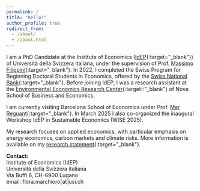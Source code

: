 ```yaml
---
permalink: /
title: "Hello!"
author_profile: true
redirect_from: 
  - /about/
  - /about.html
---
```


I am a PhD Candidate at the Institute of Economics ([IdEP](https://idep.usi.ch/){:target="_blank"}) of Università della Svizzera italiana, under the supervision of Prof. [Massimo Filippini](https://scholar.google.com/citations?user=rFW0mNUAAAAJ&hl=it){:target="_blank"}. In 2022, I completed the Swiss Program for Beginning Doctoral Students in Economics, offered by the [Swiss National Bank](https://szgerzensee.ch/){:target="_blank"}. Before joining IdEP, I was a research assistant at the [Environmental Economics Research Center](https://www.novasbe.unl.pt/en/environmental){:target="_blank"} of Nova School of Business and Economics.

I am currently visiting Barcelona School of Economics under Prof. [Mar Reguant](https://mreguant.github.io/){:target="_blank"}. In March 2025 I also co-organized the inaugural Workshop IdEP in Sustainable Economics (WISE 2025).

My research focuses on applied economics, with particular emphasis on energy economics, carbon markets and climate risks. More information is available on my [research statement](/assets/Marchioro_RS.pdf){:target="_blank"}.

**Contact:**<br>
Institute of Economics (IdEP)<br>
Università della Svizzera italiana<br>
Via Buffi 6, CH-6900 Lugano<br>
email: flora.marchioro[at]usi.ch<br>



